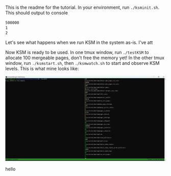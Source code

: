 This is the readme for the tutorial. In your environment, run `./ksminit.sh`. This should output to console
```
500000
1
2
```
Let's see what happens when we run KSM in the system as-is. I've att
  
Now KSM is ready to be used. In one tmux window, run `./testKSM` to allocate 100 mergeable pages, don't free the memory yet! In the other tmux window, run `./ksmstart.sh`, then `./ksmwatch.sh` to start and observe KSM levels. This is what mine looks like:  

![screenshot](Images/testKSM.png)  

hello